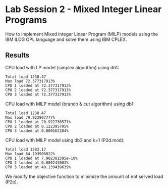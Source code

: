 # Lab Session 2 - Mixed Integer Linear Programs
How to implement Mixed Integer Linear Program (MILP) models using the IBM ILOG OPL language and solve them using IBM CPLEX.

## Results
CPU load with LP model (simplex algorithm) using db1:
```
Total load 1238.47
Max load 72.377317913%
CPU 1 loaded at 72.377317913%
CPU 2 loaded at 72.377317913%
CPU 3 loaded at 72.377317913%
```

CPU load with MILP model (branch & cut algorithm) using db1:
```
Total load 1238.47
Max load 79.923907777%
CPU 1 loaded at 20.922736571%
CPU 2 loaded at 0.122395705%
CPU 3 loaded at 0.000162284%
```

CPU load with MILP model using db3 and k=1 (P2d.mod):

```
Total load 1583.17
Max load 64.193906822%
CPU 1 loaded at 7.902301595e-10%
CPU 2 loaded at 0.000243003%
CPU 3 loaded at 49.139439639%
```

We modify the objective function to minimize the amount of not served load (P2e).
